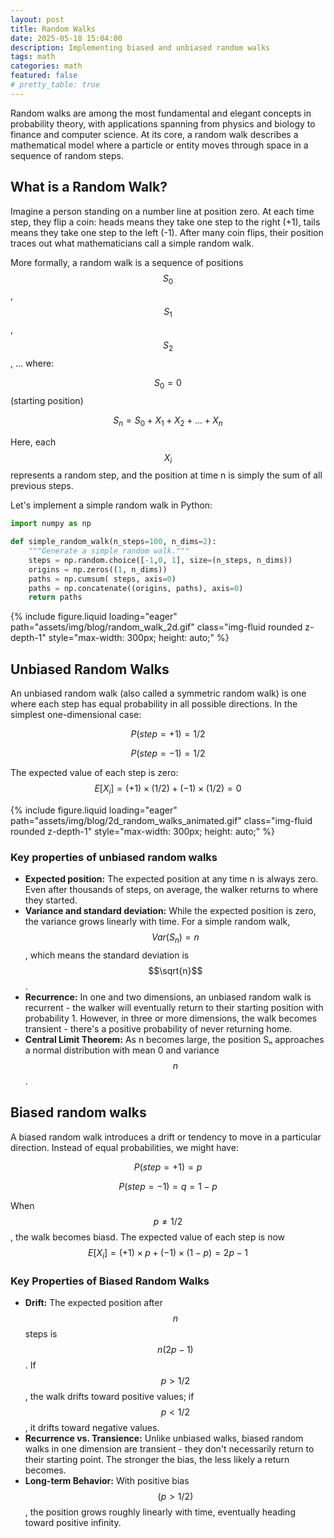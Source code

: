 ```yaml
---
layout: post
title: Random Walks
date: 2025-05-18 15:04:00
description: Implementing biased and unbiased random walks
tags: math
categories: math
featured: false
# pretty_table: true
---
```

Random walks are among the most fundamental and elegant concepts in probability theory, with applications spanning from physics and biology to finance and computer science. At its core, a random walk describes a mathematical model where a particle or entity moves through space in a sequence of random steps.

## What is a Random Walk?

Imagine a person standing on a number line at position zero. At each time step, they flip a coin: heads means they take one step to the right (+1), tails means they take one step to the left (-1). After many coin flips, their position traces out what mathematicians call a simple random walk.

More formally, a random walk is a sequence of positions $$S_0$$, $$S_1$$, $$S_2$$, ... where:

$$S_0 = 0$$ (starting position)

$$S_n = S_0 + X_1 + X_2 + ... + X_n$$

Here, each $$X_i$$ represents a random step, and the position at time n is simply the sum of all previous steps.

Let's implement a simple random walk in Python:
```python
import numpy as np

def simple_random_walk(n_steps=100, n_dims=2):
    """Generate a simple random walk."""
    steps = np.random.choice([-1,0, 1], size=(n_steps, n_dims))
    origins = np.zeros((1, n_dims))
    paths = np.cumsum( steps, axis=0)
    paths = np.concatenate((origins, paths), axis=0)
    return paths
```
<div class="row justify-content-center">
    <div class="col-sm-8 col-md-6 mt-4">
        {% include figure.liquid loading="eager" path="assets/img/blog/random_walk_2d.gif" class="img-fluid rounded z-depth-1" style="max-width: 300px; height: auto;" %}
    </div>
</div>

## Unbiased Random Walks

An unbiased random walk (also called a symmetric random walk) is one where each step has equal probability in all possible directions. In the simplest one-dimensional case:

$$P(step=+1)=1/2$$

$$P(step=-1)=1/2$$

The expected value of each step is zero: $$E[X_i]=(+1)\times (1/2) + (-1)\times (1/2)=0$$

<div class="row justify-content-center">
    <div class="col-sm mt-3 mt-md-0">
        {% include figure.liquid loading="eager" path="assets/img/blog/2d_random_walks_animated.gif" class="img-fluid rounded z-depth-1" style="max-width: 300px; height: auto;" %}
    </div>
</div>

### Key properties of unbiased random walks

- **Expected position:** The expected position at any time n is always zero. Even after thousands of steps, on average, the walker returns to where they started.
- **Variance and standard deviation:** While the expected position is zero, the variance grows linearly with time. For a simple random walk, $$Var(S_n) = n$$, which means the standard deviation is $$\sqrt{n}$$.
- **Recurrence:** In one and two dimensions, an unbiased random walk is recurrent - the walker will eventually return to their starting position with probability 1. However, in three or more dimensions, the walk becomes transient - there's a positive probability of never returning home.
- **Central Limit Theorem:** As n becomes large, the position Sₙ approaches a normal distribution with mean 0 and variance $$n$$.

## Biased random walks

A biased random walk introduces a drift or tendency to move in a particular direction. Instead of equal probabilities, we might have:

$$P(step=+1)=p$$

$$P(step=-1)=q=1-p$$

When $$p \neq 1/2$$, the walk becomes biasd. The expected value of each step is now $$E[X_i]=(+1)\times p + (-1)\times (1-p)=2p-1$$

### Key Properties of Biased Random Walks

- **Drift:** The expected position after $$n$$ steps is $$n(2p - 1)$$. If $$p > 1/2$$, the walk drifts toward positive values; if $$p < 1/2$$, it drifts toward negative values.
- **Recurrence vs. Transience:** Unlike unbiased walks, biased random walks in one dimension are transient - they don't necessarily return to their starting point. The stronger the bias, the less likely a return becomes.
- **Long-term Behavior:** With positive bias $$(p > 1/2)$$, the position grows roughly linearly with time, eventually heading toward positive infinity.
